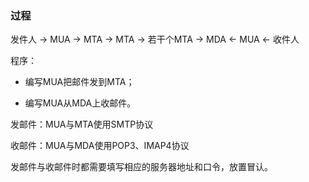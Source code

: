 ### 过程 ###

发件人 -> MUA -> MTA -> MTA -> 若干个MTA -> MDA <- MUA <- 收件人

程序：
- 编写MUA把邮件发到MTA；

- 编写MUA从MDA上收邮件。

发邮件：MUA与MTA使用SMTP协议

收邮件：MUA与MDA使用POP3、IMAP4协议

发邮件与收邮件时都需要填写相应的服务器地址和口令，放置冒认。